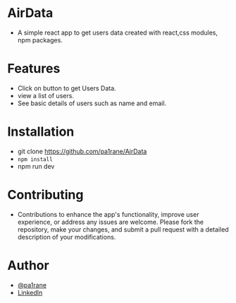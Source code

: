 # AirData 
* A simple react app to get users data created with react,css modules, npm packages.
# Features 
* Click on button to get Users Data.
* view a list of users.
* See basic details of users such as name and email.
# Installation
* git clone https://github.com/pa1rane/AirData
* `npm install`
* npm run dev
# Contributing
* Contributions to enhance the app's functionality, improve user experience, or address any issues are welcome. Please fork the repository, make your changes, and submit 
  a pull request with a detailed description of your modifications.
# Author
* [@pa1rane](https://github.com/pa1rane)
* [LinkedIn](https://www.linkedin.com/in/pavan-rane-109258168/)

